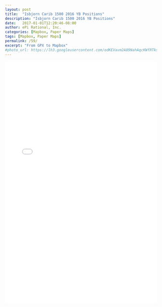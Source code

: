 ```yaml
---
layout: post
title:  "Isbjorn Carib 1500 2016 YB Positions"
description: "Isbjorn Carib 1500 2016 YB Positions"
date:   2017-01-01T12:20:46-08:00
author: ePi Rational, Inc.
categories: [Mapbox, Paper Maps]
tags: [Mapbox, Paper Maps]
permalink: /59/
excerpt: "From GPX to Mapbox"
#photo_url: https://lh3.googleusercontent.com/odKEVavm2A89NahAqcKWfRTksrGtVJO9SdfN41hSjL2Brz0rXDXh-tkmRcSvRDifFjA=h150
---
```




<iframe allowfullscreen="true" width = "100%" height = "800" frameborder="0" src="/59/map">
  <p>Your browser does not support iframes.</p>
</iframe>
